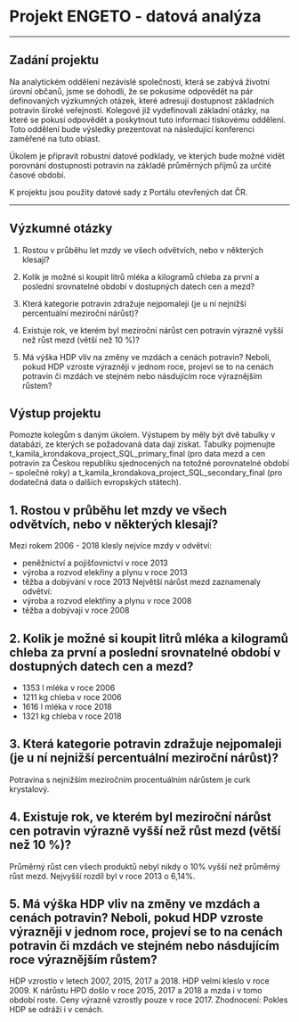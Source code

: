 # Projekt ENGETO - datová analýza


 


----

## Zadání projektu


Na analytickém oddělení nezávislé společnosti, která se zabývá životní úrovní občanů, jsme se dohodli, že se pokusíme odpovědět na pár definovaných výzkumných otázek, které adresují dostupnost základních potravin široké veřejnosti. Kolegové již vydefinovali základní otázky, na které se pokusí odpovědět a poskytnout tuto informaci tiskovému oddělení. Toto oddělení bude výsledky prezentovat na následující konferenci zaměřené na tuto oblast.

Úkolem je připravit robustní datové podklady, ve kterých bude možné vidět porovnání dostupnosti potravin na základě průměrných příjmů za určité časové období.

K projektu jsou použity datové sady z Portálu otevřených dat ČR.

---
## Výzkumné otázky

1. Rostou v průběhu let mzdy ve všech odvětvích, nebo v některých klesají?  

2. Kolik je možné si koupit litrů mléka a kilogramů chleba za první a poslední srovnatelné období v dostupných datech cen a mezd?  

3. Která kategorie potravin zdražuje nejpomaleji (je u ní nejnižší percentuální meziroční nárůst)?  

4. Existuje rok, ve kterém byl meziroční nárůst cen potravin výrazně vyšší než růst mezd (větší než 10 %)?  

5. Má výška HDP vliv na změny ve mzdách a cenách potravin? Neboli, pokud HDP vzroste výrazněji v jednom roce, projeví se to na cenách potravin či mzdách ve stejném nebo násdujícím roce výraznějším růstem?  

## Výstup projektu
Pomozte kolegům s daným úkolem. Výstupem by měly být dvě tabulky v databázi, ze kterých se požadovaná data dají získat. Tabulky pojmenujte t_kamila_krondakova_project_SQL_primary_final (pro data mezd a cen potravin za Českou republiku sjednocených na totožné porovnatelné období – společné roky) a t_kamila_krondakova_project_SQL_secondary_final (pro dodatečná data o dalších evropských státech).

## 1. Rostou v průběhu let mzdy ve všech odvětvích, nebo v některých klesají?
Mezi rokem 2006 - 2018 klesly nejvíce mzdy v odvětví:
- peněžnictví a pojišťovnictví v roce 2013
- výroba a rozvod elekřiny a plynu v roce 2013
- těžba a dobývání v roce 2013
Největší nárůst mezd zaznamenaly odvětví:
- výroba a rozvod elektřiny a plynu v roce 2008
- těžba a dobývají v roce 2008

## 2. Kolik je možné si koupit litrů mléka a kilogramů chleba za první a poslední srovnatelné období v dostupných datech cen a mezd?
-  1353 l mléka v roce 2006
- 1211 kg chleba v roce 2006
- 1616 l mléka v roce 2018
- 1321 kg chleba v roce 2018

## 3. Která kategorie potravin zdražuje nejpomaleji (je u ní nejnižší percentuální meziroční nárůst)?
Potravina s nejnižším meziročním procentuálním nárůstem je curk krystalový. 

## 4. Existuje rok, ve kterém byl meziroční nárůst cen potravin výrazně vyšší než růst mezd (větší než 10 %)?
Průměrný růst cen všech produktů nebyl nikdy o 10% vyšší než průměrný růst mezd. Nejvyšší rozdíl byl v roce 2013 o 6,14%.

## 5. Má výška HDP vliv na změny ve mzdách a cenách potravin? Neboli, pokud HDP vzroste výrazněji v jednom roce, projeví se to na cenách potravin či mzdách ve stejném nebo násdujícím roce výraznějším růstem?
HDP vzrostlo v letech 2007, 2015, 2017 a 2018.
HDP velmi kleslo  v roce 2009.
K nárůstu HPD došlo v roce 2015, 2017 a 2018 a mzda i v tomo období roste.
Ceny výrazně vzrostly pouze v roce 2017. 
Zhodnocení: Pokles HDP se odráží i v cenách. 


